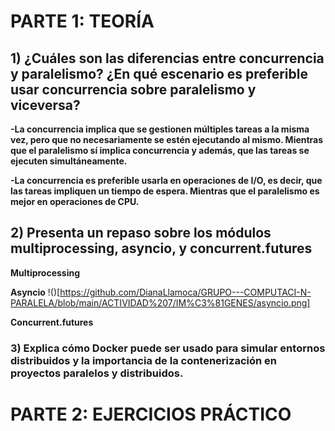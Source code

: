 # PARTE 1: TEORÍA
## 1) ¿Cuáles son las diferencias entre concurrencia y paralelismo? ¿En qué escenario es preferible usar concurrencia sobre paralelismo y viceversa?

**-La concurrencia implica que se gestionen múltiples tareas a la misma vez, pero que no necesariamente se estén ejecutando al mismo. Mientras que el paralelismo sí implica concurrencia y además, que las tareas se ejecuten simultáneamente.**

**-La concurrencia es preferible usarla en operaciones de I/O, es decir, que las tareas impliquen un tiempo de espera. Mientras que el paralelismo es mejor en operaciones de CPU.**

## 2) Presenta un repaso sobre los módulos multiprocessing, asyncio, y concurrent.futures
**Multiprocessing**

**Asyncio**
!()[https://github.com/DianaLlamoca/GRUPO---COMPUTACI-N-PARALELA/blob/main/ACTIVIDAD%207/IM%C3%81GENES/asyncio.png]

**Concurrent.futures**

### 3) Explica cómo Docker puede ser usado para simular entornos distribuidos y la importancia de la contenerización en proyectos paralelos y distribuidos.


# PARTE 2: EJERCICIOS PRÁCTICO
